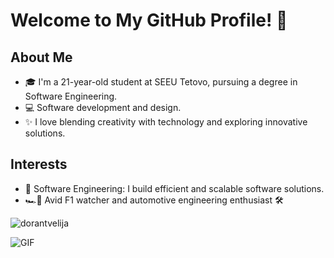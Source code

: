 # Welcome to My GitHub Profile! 👋
## About Me
- 🎓 I'm a 21-year-old student at SEEU Tetovo, pursuing a degree in Software Engineering.
- 💻 Software development and design.
- ✨ I love blending creativity with technology and exploring innovative solutions.

## Interests
- 🤖 Software Engineering: I build efficient and scalable software solutions.
- 🏎️🏁 Avid F1 watcher and automotive engineering enthusiast 🛠️
<img src="https://komarev.com/ghpvc/?username=dorantvelija&label=Profile%20views&color=0e75b6&style=flat" alt="dorantvelija" />

![GIF](https://media.giphy.com/media/v1.Y2lkPTc5MGI3NjExaTZ5YXFwcjVqeXlmYjF6ZTYwZmRtZjR5Nno2ZWN0NWJkNHNvM2t2NCZlcD12MV9pbnRlcm5hbF9naWZfYnlfaWQmY3Q9Zw/VekcnHOwOI5So/giphy-downsized.gif)
